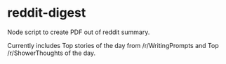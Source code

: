 # reddit-digest
Node script to create PDF out of reddit summary.

Currently includes Top stories of the day from /r/WritingPrompts and Top /r/ShowerThoughts of the day.
